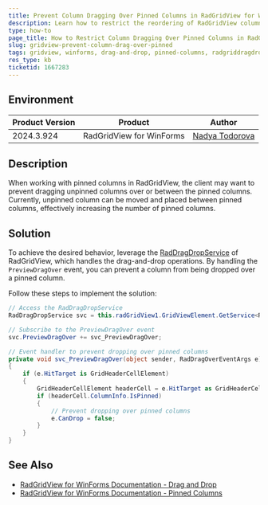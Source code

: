 ```yaml
---
title: Prevent Column Dragging Over Pinned Columns in RadGridView for WinForms
description: Learn how to restrict the reordering of RadGridView columns by preventing columns from being dragged over pinned columns.
type: how-to
page_title: How to Restrict Column Dragging Over Pinned Columns in RadGridView for WinForms
slug: gridview-prevent-column-drag-over-pinned
tags: gridview, winforms, drag-and-drop, pinned-columns, radgriddragdropservice
res_type: kb
ticketid: 1667283
---
```


## Environment

|Product Version|Product|Author|
|----|----|----|
|2024.3.924|RadGridView for WinForms|[Nadya Todorova](https://www.telerik.com/blogs/author/nadya-karaivanova)|

## Description

When working with pinned columns in RadGridView, the client may want to prevent dragging unpinned columns over or between the pinned columns. Currently, unpinned column can be moved and placed between pinned columns, effectively increasing the number of pinned columns. 

## Solution

To achieve the desired behavior, leverage the [RadDragDropService](https://docs.telerik.com/devtools/winforms/controls/gridview/drag-and-drop/radgridviewdragdropservice) of RadGridView, which handles the drag-and-drop operations. By handling the `PreviewDragOver` event, you can prevent a column from being dropped over a pinned column.

Follow these steps to implement the solution:

````C#
// Access the RadDragDropService
RadDragDropService svc = this.radGridView1.GridViewElement.GetService<RadDragDropService>();

// Subscribe to the PreviewDragOver event
svc.PreviewDragOver += svc_PreviewDragOver;

// Event handler to prevent dropping over pinned columns
private void svc_PreviewDragOver(object sender, RadDragOverEventArgs e)
{
    if (e.HitTarget is GridHeaderCellElement)
    {
        GridHeaderCellElement headerCell = e.HitTarget as GridHeaderCellElement;
        if (headerCell.ColumnInfo.IsPinned)
        {
            // Prevent dropping over pinned columns
            e.CanDrop = false;
        }
    }
}

````

## See Also

- [RadGridView for WinForms Documentation - Drag and Drop](https://docs.telerik.com/devtools/winforms/controls/gridview/drag-and-drop/radgridviewdragdropservice)
- [RadGridView for WinForms Documentation - Pinned Columns](https://docs.telerik.com/devtools/winforms/controls/gridview/columns/pinned-columns)
